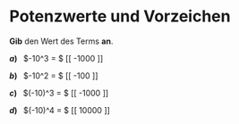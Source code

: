 <!--
version:  0.0.1

language: de

@style
input {
    text-align: center;
}
@end

formula: \carry   \textcolor{red}{\scriptsize #1}
formula: \digit   \rlap{\carry{#1}}\phantom{#2}#2
formula: \permil  \text{‰}

import: https://raw.githubusercontent.com/LiaTemplates/Tikz-Jax/main/README.md

script: https://cdn.jsdelivr.net/gh/LiaTemplates/Tikz-Jax@main/dist/index.js


tags: Potenzen, Negative Zahlen, leicht, niedrig, Angeben

comment: Gib den Wert einer Potenz an.

author: Martin Lommatzsch

-->




# Potenzwerte und Vorzeichen


**Gib** den Wert des Terms **an**.



__$a)\;\;$__ $-10^3 = $ [[ -1000 ]]


__$b)\;\;$__ $-10^2 = $ [[  -100  ]]


__$c)\;\;$__ $(-10)^3 = $ [[  -1000   ]]


__$d)\;\;$__ $(-10)^4 = $ [[ 10000 ]]




<br>
<br>
<br>
<br>
<br>
<br>
 